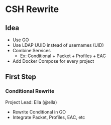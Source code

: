 # CSH Rewrite

## Idea
- Use GO
- Use LDAP UUID instead of usernames (UID)
- Combine Services
	- Ex: Conditional + Packet + Profiles + EAC
- Add Docker Compose for every project

## First Step
### Conditional Rewrite
Project Lead: Ella (@ella)
- Rewrite Conditional in GO
- Integrate Packet, Profiles, EAC, etc


